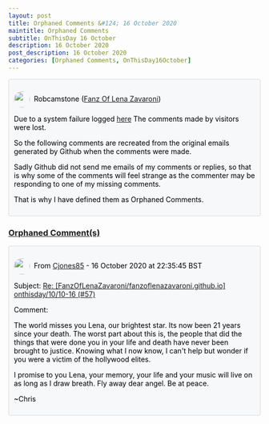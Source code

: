 ```yaml
---
layout: post
title: Orphaned Comments &#124; 16 October 2020
maintitle: Orphaned Comments
subtitle: OnThisDay 16 October
description: 16 October 2020
post_description: 16 October 2020
categories: [Orphaned Comments, OnThisDay16October]
---
```


<div class="discussions">
<p><img src="https://avatars.githubusercontent.com/u/54239649" class="shape"/>Robcamstone (<a class="link" href="https://github.com/FanzOfLenaZavaroni">Fanz Of Lena Zavaroni</a>)</p>
<p>Due to a system failure logged <a class="link" href="https://github.com/FanzOfLenaZavaroni/fanzoflenazavaroni.github.io/discussions/2">here</a> The comments made by visitors were lost.</p>
<p>So the following comments are recreated from the original emails generated by Github when the comments were made.</p>
<p>Sadly Github did not send me emails of my comments or replies, so that is why some of the comments will feel strange as the commenter may be responding to one of my missing comments.</p>
<p>That is why I have defined them as Orphaned Comments.</p>
</div>

<h3 id="orphaned"><a href="#orphaned">Orphaned Comment(s)</a></h3>

<div class="discussions">
<p><img src="https://avatars.githubusercontent.com/u/56027699" class="shape"/>From <a class="link" href="https://github.com/Cjones85">Cjones85</a> - 16 October 2020 at 22:35:45 BST</p>
<p>Subject: <a class="link" href="/onthisday/10/10-16">Re: [FanzOfLenaZavaroni/fanzoflenazavaroni.github.io] onthisday/10/10-16 (#57)</a></p>
<p>Comment:</p>
<p>The world misses you Lena, our brightest star. Its now been 21 years since your death. The worst part about this is, the
people that did the things that were done you in your life and death have never been brought to justice. Knowing what I
now know, I can't help but wonder if you were a victim of the hollywood elites.</p>
<p>I promise to you Lena, your memory, your life and your music will live on as long as I draw breath. Fly away dear angel.
Be at peace.</p>
<p>~Chris</p>
</div>

<style>
.discussions {background-color:#f6f8fa; color:#000; padding: 10px; border-radius: 0.25rem; border-style: solid; border-color: #DBDBDB; border-width: 1px;}

.shape {
    background-color: var(--color-avatar-bg);
    border-radius: 50%;
    box-shadow: 0 0 0 1px var(--color-avatar-border);
    display: inline-block;
    flex-shrink: 0;
    line-height: 1;
    overflow: hidden;
    vertical-align: middle;
    width:32px;
    margin: 0px 8px 0px 0px;
}
</style>

